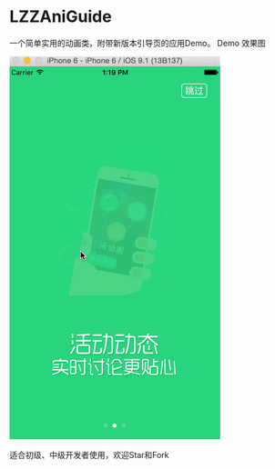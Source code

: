 # LZZAniGuide
一个简单实用的动画类，附带新版本引导页的应用Demo。
Demo 效果图




![image](https://raw.githubusercontent.com/IOSLZZ/LZZAniGuide/master/Untitled4.gif) 




适合初级、中级开发者使用，欢迎Star和Fork


